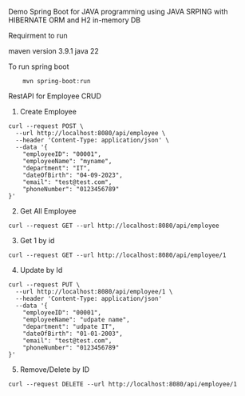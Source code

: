 Demo Spring Boot for JAVA programming using JAVA SRPING with HIBERNATE ORM and H2 in-memory DB


Requirment to run

maven version 3.9.1
java 22


To run spring boot

```
    mvn spring-boot:run
```


RestAPI for Employee CRUD

1. Create Employee

```
curl --request POST \
  --url http://localhost:8080/api/employee \
  --header 'Content-Type: application/json' \
  --data '{
	"employeeID": "00001",
	"employeeName": "myname",
	"department": "IT",
	"dateOfBirth": "04-09-2023",
	"email": "test@test.com",
	"phoneNumber": "0123456789"
}'
```

2. Get All Employee

```
curl --request GET --url http://localhost:8080/api/employee 
```

3. Get 1 by id 

```
curl --request GET --url http://localhost:8080/api/employee/1 
```

4. Update by Id

```
curl --request PUT \
  --url http://localhost:8080/api/employee/1 \
  --header 'Content-Type: application/json' 
  --data '{
	"employeeID": "00001",
	"employeeName": "udpate name",
	"department": "udpate IT",
	"dateOfBirth": "01-01-2003",
	"email": "test@test.com",
	"phoneNumber": "0123456789"
}'
```

5. Remove/Delete by ID
```
curl --request DELETE --url http://localhost:8080/api/employee/1 
```
